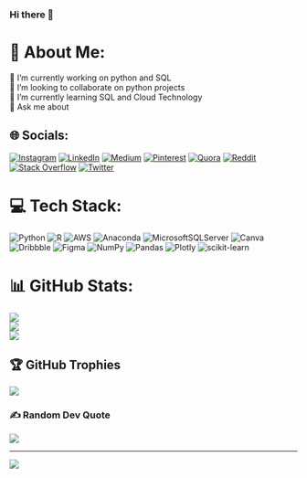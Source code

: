 ### Hi there 👋


# 💫 About Me:
🔭 I’m currently working on python and SQL<br>👯 I’m looking to collaborate on python projects<br>🌱 I’m currently learning SQL and Cloud Technology <br>💬 Ask me about <br>


## 🌐 Socials:
[![Instagram](https://img.shields.io/badge/Instagram-%23E4405F.svg?logo=Instagram&logoColor=white)](https://instagram.com/https://www.instagram.com/l_e_g_e_n_d_.4/) [![LinkedIn](https://img.shields.io/badge/LinkedIn-%230077B5.svg?logo=linkedin&logoColor=white)](https://linkedin.com/in/https://www.linkedin.com/in/jeel-paradava-74b1a1112/) [![Medium](https://img.shields.io/badge/Medium-12100E?logo=medium&logoColor=white)](https://medium.com/@https://medium.com/@jeelparadava503) [![Pinterest](https://img.shields.io/badge/Pinterest-%23E60023.svg?logo=Pinterest&logoColor=white)](https://pinterest.com/https://www.pinterest.ca/jeelparadava/) [![Quora](https://img.shields.io/badge/Quora-%23B92B27.svg?logo=Quora&logoColor=white)](https://quora.com/profile/https://www.quora.com/profile/Jeel-Paradava-1) [![Reddit](https://img.shields.io/badge/Reddit-%23FF4500.svg?logo=Reddit&logoColor=white)](https://reddit.com/user/https://www.reddit.com/user/SensitiveStick7798) [![Stack Overflow](https://img.shields.io/badge/-Stackoverflow-FE7A16?logo=stack-overflow&logoColor=white)](https://stackoverflow.com/users/20831081) [![Twitter](https://img.shields.io/badge/Twitter-%231DA1F2.svg?logo=Twitter&logoColor=white)](https://twitter.com/https://twitter.com/JParadava) 

# 💻 Tech Stack:
![Python](https://img.shields.io/badge/python-3670A0?style=for-the-badge&logo=python&logoColor=ffdd54) ![R](https://img.shields.io/badge/r-%23276DC3.svg?style=for-the-badge&logo=r&logoColor=white) ![AWS](https://img.shields.io/badge/AWS-%23FF9900.svg?style=for-the-badge&logo=amazon-aws&logoColor=white) ![Anaconda](https://img.shields.io/badge/Anaconda-%2344A833.svg?style=for-the-badge&logo=anaconda&logoColor=white) ![MicrosoftSQLServer](https://img.shields.io/badge/Microsoft%20SQL%20Sever-CC2927?style=for-the-badge&logo=microsoft%20sql%20server&logoColor=white) ![Canva](https://img.shields.io/badge/Canva-%2300C4CC.svg?style=for-the-badge&logo=Canva&logoColor=white) ![Dribbble](https://img.shields.io/badge/Dribbble-EA4C89?style=for-the-badge&logo=dribbble&logoColor=white) 	![Figma](https://img.shields.io/badge/figma-%23F24E1E.svg?style=for-the-badge&logo=figma&logoColor=white) ![NumPy](https://img.shields.io/badge/numpy-%23013243.svg?style=for-the-badge&logo=numpy&logoColor=white) ![Pandas](https://img.shields.io/badge/pandas-%23150458.svg?style=for-the-badge&logo=pandas&logoColor=white) ![Plotly](https://img.shields.io/badge/Plotly-%233F4F75.svg?style=for-the-badge&logo=plotly&logoColor=white) ![scikit-learn](https://img.shields.io/badge/scikit--learn-%23F7931E.svg?style=for-the-badge&logo=scikit-learn&logoColor=white)
# 📊 GitHub Stats:
![](https://github-readme-stats.vercel.app/api?username=addy143-maker&theme=yeblu&hide_border=true&include_all_commits=true&count_private=true)<br/>
![](https://github-readme-streak-stats.herokuapp.com/?user=addy143-maker&theme=yeblu&hide_border=true)<br/>
![](https://github-readme-stats.vercel.app/api/top-langs/?username=addy143-maker&theme=yeblu&hide_border=true&include_all_commits=true&count_private=true&layout=compact)

## 🏆 GitHub Trophies
![](https://github-profile-trophy.vercel.app/?username=addy143-maker&theme=matrix&no-frame=true&no-bg=true&margin-w=4)

### ✍️ Random Dev Quote
![](https://quotes-github-readme.vercel.app/api?type=vetical&theme=gruvbox)


---
[![](https://visitcount.itsvg.in/api?id=addy143-maker&icon=0&color=12)](https://visitcount.itsvg.in)


